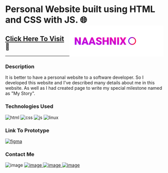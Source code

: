 # Personal Website built using HTML and CSS with JS. :globe_with_meridians: <img src="https://github.com/NaashNix/NaashNix/blob/master/assets/logo.gif" align="right" width="300px">
## <a href="https://github.com/naashnix/MyProfile" target="_blank">Click Here To Visit</a> :footprints:
<hr>

### Description
It is better to have a personal website to a software developer. So I developed this website and I've described many details about me in this website. As well as I had created page to write my special milestone named as "My Story".

### Technologies Used
![html](https://img.shields.io/badge/HTML5-E34F26?style=for-the-badge&logo=html5&logoColor=white) ![css](https://img.shields.io/badge/CSS3-1572B6?style=for-the-badge&logo=css3&logoColor=white) ![js](https://img.shields.io/badge/JavaScript-323330?style=for-the-badge&logo=javascript&logoColor=F7DF1E) ![linux](https://img.shields.io/badge/Linux-FCC624?style=for-the-badge&logo=linux&logoColor=black)

### Link To Prototype
<a href="https://www.figma.com/file/rIXCh4IvsMUvRSOMrkpCgZ/NAASHNIX"> ![figma](https://img.shields.io/badge/Figma-F24E1E?style=for-the-badge&logo=figma&logoColor=white) </a>

### Contact Me
![image](https://img.shields.io/badge/WhatsApp-25D366?style=for-the-badge&logo=whatsapp&logoColor=white) </a> <a href="https://t.me/naashnix"> ![image](https://img.shields.io/badge/Telegram-2CA5E0?style=for-the-badge&logo=telegram&logoColor=white) </a> <a href="mailto: naashnix@protonmail.com"> ![image](https://img.shields.io/badge/ProtonMail-8B89CC?style=for-the-badge&logo=protonmail&logoColor=white) </a> <a href="https://www.facebook.com/naashnix/"> ![image](https://img.shields.io/badge/Facebook-1877F2?style=for-the-badge&logo=facebook&logoColor=white) </a>

